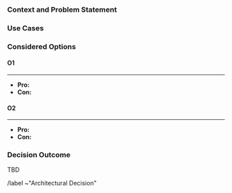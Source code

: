 ### Context and Problem Statement


### Use Cases


### Considered Options

#### O1 



---

- __Pro:__ 
- __Con:__ 

#### O2 



---

- __Pro:__ 
- __Con:__ 

### Decision Outcome

TBD

/label ~"Architectural Decision"
